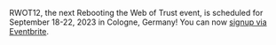 RWOT12, the next Rebooting the Web of Trust event, is scheduled for September 18-22, 2023 in Cologne, Germany! You can now [signup via Eventbrite](https://www.eventbrite.com/e/rebooting-the-web-of-trust-12-2023-cologne-tickets-597232116337).
